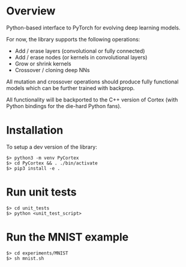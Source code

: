 # Overview

Python-based interface to PyTorch for evolving deep learning models.

For now, the library supports the following operations:

- Add / erase layers (convolutional or fully connected)
- Add / erase nodes (or kernels in convolutional layers)
- Grow or shrink kernels
- Crossover / cloning deep NNs

All mutation and crossover operations should produce fully functional models which can be further trained with backprop.

All functionality will be backported to the C++ version of Cortex (with Python bindings for the die-hard Python fans).

# Installation

To setup a dev version of the library:

```
$> python3 -m venv PyCortex
$> cd PyCortex && . ./bin/activate
$> pip3 install -e .
```

# Run unit tests

```
$> cd unit_tests
$> python <unit_test_script>
```

# Run the MNIST example

```
$> cd experiments/MNIST
$> sh mnist.sh
```
